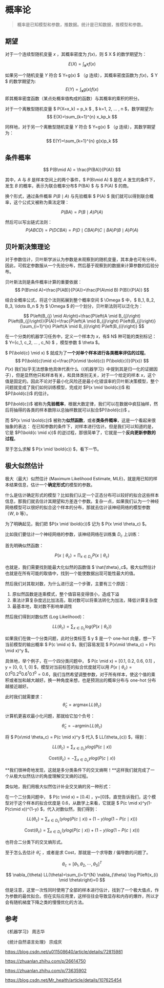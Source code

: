 # 概率论

> 概率是已知模型和参数，推数据。统计是已知数据，推模型和参数。

## 期望

对于一个连续型随机变量 $x$ ，其概率密度为 $f(x)$，则 $ X $ 的数学期望为：

$$
E(X)=\int_{\boldsymbol{x}}xf(x)
$$

如果另一个随机变量 $Y$ 符合 $ Y=g(x) $ （$g$ 连续），其概率密度函数为 $f(x)$，$ Y $ 的数学期望为:
$$
E(Y)=\int_{\boldsymbol{x}}g(x)f(x)
$$
即其概率密度函数（某点处概率值构成的函数）与其概率的乘积的积分。

对于一个离散型随机变量 $ P(X=x_k) = p_k $ , $ k=1, 2, ... , n $，数学期望为:
$$
E(X)=\sum_{k=1}^{n} x_kp_k
$$

同样地，对于另一个离散型随机变量 $Y$ 符合 $ Y=g(x) $ （$g$ 连续），其数学期望为：
$$
E(Y)=\sum_{k=1}^{n} g(x)p_k
$$

## 条件概率

$$
P(B\mid A) = \frac{P(BA)}{P(A)}
$$

其中，$A$ 与 $B$ 是样本空间上的两个事件，$ P(B\mid A) $ 是在 $A$ 发生的条件下，发生 $B$ 的概率，表示为联合概率分布$  P(BA) $ 与 $ P(A) $ 的商。

换个形式，通过条件概率 $P(B\mid A)$ 与先验概率 $ P(A) $ 我们就可以得到联合概率，这个公式又被称为乘法定理：

$$
P(BA) = P(B \mid A){P(A)}
$$

然后可以写出链式法则：
$$
P(ABCD)=P(DCBA) = P(D \mid CBA)P(C \mid BA)P(B\mid A)P(A)
$$

## 贝叶斯决策理论

对于参数估计，贝叶斯学派认为参数是未观察到的随机变量，其本身也可有分布，因此，可假定参数服从一个先验分布，然后基于观察到的数据来计算参数的后验分布。

贝叶斯法则是条件概率计算的重要依据：
$$
P(B\mid A)=\frac{P(AB)}{P(A)}=\frac{P(A\mid B) P(B)}{P(A)}
$$

结合全概率公式，将这个法则拓展到整个概率空间 $ \Omega $ 中，$ B_1, B_2, B_3, \ldots B_n $ 为 $ \Omega $ 的一个划分，贝叶斯法则可以泛化为：

$$
P\left(B_{j} \mid A\right)=\frac{P\left(A \mid B_{j}\right) P\left(B_{j}\right)}{P(A)}=\frac{P\left(A \mid B_{j}\right) P\left(B_{j}\right)}{\sum_{i=1}^{n} P\left(A \mid B_{i}\right) P\left(B_{i}\right)}
$$

在一个分类的机器学习任务中，定义一个样本为 $x$，有$ N$ 种可能的类别标记：$ Y=\{c_1, c_2, ... , c_N\} $ ，模型参数 $ \theta $。

$ P(\bold{c} \mid x) $ 就成为了**一个对单个样本进行各类概率评估的过程**。
$$
P(\bold{c}\mid x)=\frac{P(x\mid \bold{c}) P(\bold{c})}{P(x)}
$$
$P(x)$ 我们似乎无法想象他具体代表什么（《机器学习》中提到其是归一化的证据因子），但是显然他只和样本有关，和具体类别无关，对于一个给定的样本 $x$，这个值是固定的。因此不论对于最小化风险还是最小化错误率的贝叶斯决策模型，整个问题就变成了我们如何训练模型，完成对 $P(x \mid \bold{c})$ 和  $P(\bold{c})$ 的估计。

$P(\bold{c})$ 被称为**先验概率**，根据大数定律，我们可以在数据中疯狂抽样，然后将抽得的各类的样本数除以总抽样数就可以拟合$P(\bold{c})$ 。 

而 $P(x \mid \bold{c})$ 被称为**似然函数**，或者**类条件概率**，这是一个看起来很抽象的表达：
在已知参数的条件下，对样本进行估计。但是我们可以知道的是，它是 $P(\bold{c \mid x})$ 的逆过程，那很简单了，它就是一个**反向更新参数的过程**。

至于怎么求解 $ P(x \mid \bold{c}) $，看下一节。


## 极大似然估计

极大（最大）似然估计 (Maximum Likelihood Estimate, MLE)，就是用已知的样本结果信息，估计一个**确定形式**的模型的参数。

什么是估计确定形式的模型？比如我们认定一个正态分布可以较好的拟合这些样本信息，那我们就去估计其期望和方差连个参数。复杂一点，如果我们认为一个神经网络模型可以很好的拟合这个样本的分布，那就去估计该神经网络的模型参数 （$W$, $b$ 等）。

为了明确起见，我们把 $P(x \mid \bold{c})$ 记为 $ P(x \mid \theta_c) $。

比如我们要估计一个神经网络的参数，该神经网络在训练集 $D_c$ 上训练：

首先明确似然函数：

$$
P(x \mid \theta_c) = \prod_{x \in D_c} P(x \mid \theta_c)
$$

也就是，我们需要找到能最大化似然的函数值 $ \hat{\theta}_c$。极大似然估计也就是在所有可能的取值中，找到一个能使数据出现可能性最大的值。

然后我们对其取对数，为什么进行这一个步骤，主要有三个原因：

1. 原似然函数是连乘模式，整个值容易变得很小，造成下溢
2. 乘法计算复杂度远比加法高，取对数可以将乘法转化为加法，降低计算复杂度
3. 最基本地，取对数不影响单调性

然后我们得到对数似然 (Log Likelihood)：

$$
LL(\theta_{c}) = \sum_{x \in D_c} log(P(x \mid \theta_c))
$$

如果我们在做一个分类问题，此时分类标签 $ y $ 是一个 one-hot 向量，想一下当前模型的输出概率 $ P(c \mid x) $，我们容易发现 $ P(x\mid \theta_c) = P(c \mid x)^y $。

具体地，举个例子，在一个四分类问题中， $ P(c \mid x) = [0.1, 0.2, 0.6, 0.1] $，$ y = [0, 0, 1, 0] $，模型对当前标签的拟合优度就可以用 $P(x \mid \theta_c) = 0.1^{0}0.2^{0}0.6^{1}0.1^{0}=0.6$，我们当然希望调整参数，对于所有样本，使这个值的乘积或者加和越大越好。换一种角度来想，也是预测出的概率分布与 one-hot 分布越接近越好。

此时我们就需要求：
$$
\hat{\theta}_c = \operatorname{argmax}LL(\theta_{c})
$$

计算机更喜欢最小化问题，那就给它加个负号：

$$
\hat{\theta}_c = -\operatorname{argmin}LL(\theta_{c})
$$

将 $ P(x\mid \theta_c) = P(c \mid x)^y $ 代入 $ LL(\theta_{c}) $，得到：

$$
LL(\theta_{c}) = \sum_{x \in D_c} ylog(P(c \mid x))
$$

$$
\text{Cost}(\theta_c) = -\sum_{x \in D_c} ylog(P(c \mid x))
$$


**我们很神奇地发现，这就是多分类条件下的交叉熵啊！**这样我们就完成了一个从极大似然估计的角度理解交叉熵的过程。

类似地，我们用极大似然估计补全交叉熵的另一种形式：

在一个二分类问题中， $ P(c \mid x) = [0.4] $，$y=[0]$，直觉告诉我们，这个模型对于这个样本的拟合优度是 0.6，从数学上来看，它就是 $ P(c \mid x)^y(1-P(c\mid x))^{1-y} $，代入对数似然，我们得到：

$$
LL(\theta_{c}) = \sum_{x \in D_c} (ylog(P(c \mid x))+(1-y)log(1-P(c \mid x)))
$$

$$
\text{Cost}(\theta_{c}) = \sum_{x \in D_c} (ylog(P(c \mid x))+(1-y)log(1-P(c \mid x)))
$$

也符合二分类下的交叉熵形式。

至于怎么去估计 $\hat{\theta}_c$ ，或者是求 Cost，那就是一个求导数 / 偏导数的问题了。

$$
\theta_c=\left[\theta_{1}, \theta_{2}, \cdots, \theta_{S}\right]^{T}
$$

$$
\nabla_{\theta} LL(\theta)=\sum_{i=1}^{N} \nabla_{\theta} \log P\left(x_{i} \mid \theta\right)=0
$$

但是注意，这里一次性同时使用了全部的样本进行估计，找到了一个极大值点，作为参数的最优拟合。但在实际应用里，这样往往会导致显存和内存的爆炸，所以才会有随机梯度下降之类的慢慢优化的方法。

## 参考

《机器学习》 周志华

《统计自然语言处理》 宗成庆

https://blog.csdn.net/u011508640/article/details/72815981

https://zhuanlan.zhihu.com/p/26614750

https://zhuanlan.zhihu.com/p/73635902

https://blog.csdn.net/Mr_health/article/details/107625454
